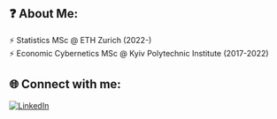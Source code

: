 ## ❓ About Me:
⚡ Statistics MSc @ ETH Zurich (2022-)<br>⚡ Economic Cybernetics MSc @ Kyiv Polytechnic Institute (2017-2022)


## 🌐 Connect with me:
[![LinkedIn](https://img.shields.io/badge/LinkedIn-%230077B5.svg?logo=linkedin&logoColor=white)](https://linkedin.com/in/hanna-yukhymenko) 

